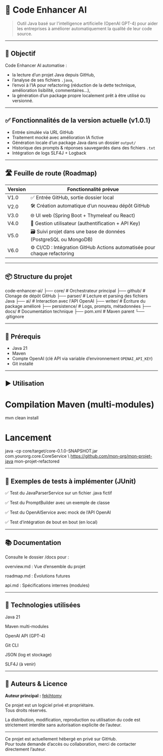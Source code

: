 # 🚀 Code Enhancer AI

> Outil Java basé sur l'intelligence artificielle (OpenAI GPT-4) pour aider les entreprises à améliorer automatiquement la qualité de leur code source.

---

## 🎯 Objectif

Code Enhancer AI automatise :
- la lecture d’un projet Java depuis GitHub,
- l’analyse de ses fichiers `.java`,
- l’envoi à l’IA pour refactoring (réduction de la dette technique, amélioration lisibilité, commentaires…),
- la génération d’un package propre localement prêt à être utilisé ou versionné.

---

## ✅ Fonctionnalités de la version actuelle (v1.0.1)

- Entrée simulée via URL GitHub
- Traitement mocké avec amélioration IA fictive
- Génération locale d’un package Java dans un dossier `output/`
- Historique des prompts & réponses sauvegardés dans des fichiers `.txt`
- Intégration de logs SLF4J + Logback

---

## 🛣️ Feuille de route (Roadmap)

| Version | Fonctionnalité prévue |
|---------|------------------------|
| V1.0    | ✅ Entrée GitHub, sortie dossier local |
| V2.0    | 🛠️ Création automatique d’un nouveau dépôt GitHub |
| V3.0    | 🌐 UI web (Spring Boot + Thymeleaf ou React) |
| V4.0    | 🔐 Gestion utilisateur (authentification + API Key) |
| V5.0    | 🗃️ Suivi projet dans une base de données (PostgreSQL ou MongoDB) |
| V6.0    | ⚙️ CI/CD : Intégration GitHub Actions automatisée pour chaque refactoring |

---

## 📦 Structure du projet

code-enhancer-ai/
├── core/ # Orchestrateur principal
├── github/ # Clonage de dépôt GitHub
├── parser/ # Lecture et parsing des fichiers Java
├── ai/ # Interaction avec l'API OpenAI
├── writer/ # Écriture du package amélioré
├── persistence/ # Logs, prompts, métadonnées
├── docs/ # Documentation technique
├── pom.xml # Maven parent
└── .gitignore

---

## 🔧 Prérequis

- Java 21
- Maven
- Compte OpenAI (clé API via variable d’environnement `OPENAI_API_KEY`)
- Git installé

---

## ▶️ Utilisation


# Compilation Maven (multi-modules)
mvn clean install

# Lancement
java -cp core/target/core-0.1.0-SNAPSHOT.jar com.yourorg.core.CoreService \\
  https://github.com/mon-org/mon-projet-java mon-projet-refactored

---

## 🧪 Exemples de tests à implémenter (JUnit)

✅ Test du JavaParserService sur un fichier .java fictif

✅ Test du PromptBuilder avec un exemple de classe

✅ Test du OpenAIService avec mock de l’API OpenAI

✅ Test d’intégration de bout en bout (en local)

---

## 📚 Documentation

Consulte le dossier /docs pour :

overview.md : Vue d’ensemble du projet

roadmap.md : Évolutions futures

api.md : Spécifications internes (modules)

---

## 🧠 Technologies utilisées

Java 21

Maven multi-modules

OpenAI API (GPT-4)

Git CLI

JSON (log et stockage)

SLF4J (à venir)

---

## 🔐 Auteurs & Licence

**Auteur principal :** [fekihtomy](https://github.com/fekihtomy)

Ce projet est un logiciel privé et propriétaire.  
Tous droits réservés.

La distribution, modification, reproduction ou utilisation du code est strictement interdite sans autorisation explicite de l’auteur.

---

Ce projet est actuellement hébergé en privé sur GitHub.  
Pour toute demande d’accès ou collaboration, merci de contacter directement l’auteur.